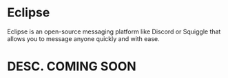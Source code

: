 #  Eclipse
Eclipse is an open-source messaging platform like Discord or Squiggle that allows you to message anyone quickly and with ease.

# DESC. COMING SOON
